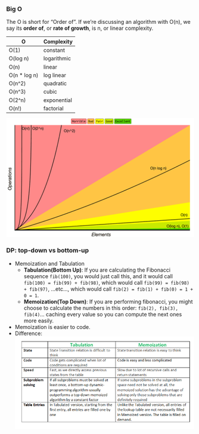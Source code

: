 
### Big O
The O is short for “Order of”. If we’re discussing an algorithm with O(n), we say its **order of**, or **rate of growth**, is n, or linear complexity.

| O            | Complexity  |
| -            | -           |
| O(1)         | constant    |
| O(log n)     | logarithmic |
| O(n)         | linear      |
| O(n * log n) | log linear	 |
| O(n^2)       | quadratic   |
| O(n^3)       | cubic       |
| O(2^n)       | exponential |
| O(n!)        | factorial   |

![big(O)](/pic/big-o-cheatsheet.png)

### DP: top-down vs bottom-up

* Memoization and Tabulation
  - **Tabulation(Bottom Up)**: If you are calculating the Fibonacci sequence `fib(100)`, you would just call this, and it would call `fib(100) = fib(99) + fib(98)`, which would call `fib(99) = fib(98) + fib(97)`, ...etc..., which would call `fib(2) = fib(1) + fib(0) = 1 + 0 = 1`.
  - **Memoization(Top Down)**:  If you are performing fibonacci, you might choose to calculate the numbers in this order: `fib(2), fib(3), fib(4)`... caching every value so you can compute the next ones more easily.
* Memoization is easier to code.
* Difference:
![bottom-up vs top-down](/pic/Tabulation-vs-Memoization.png)